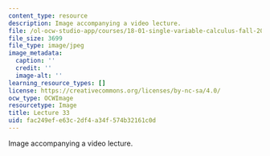 ```yaml
---
content_type: resource
description: Image accompanying a video lecture.
file: /ol-ocw-studio-app/courses/18-01-single-variable-calculus-fall-2006/fac249efe63c2df4a34f574b32161c0d_lec33.jpg
file_size: 3699
file_type: image/jpeg
image_metadata:
  caption: ''
  credit: ''
  image-alt: ''
learning_resource_types: []
license: https://creativecommons.org/licenses/by-nc-sa/4.0/
ocw_type: OCWImage
resourcetype: Image
title: Lecture 33
uid: fac249ef-e63c-2df4-a34f-574b32161c0d
---
```

Image accompanying a video lecture.